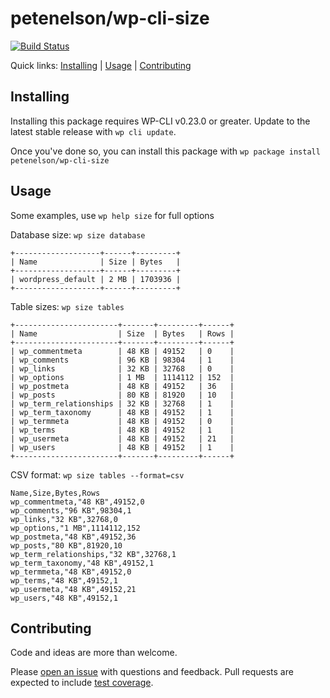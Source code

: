 petenelson/wp-cli-size
======================



[![Build Status](https://travis-ci.org/petenelson/wp-cli-size.svg?branch=master)](https://travis-ci.org/petenelson/wp-cli-size)

Quick links: [Installing](#installing) | [Usage](#usage) | [Contributing](#contributing)

## Installing

Installing this package requires WP-CLI v0.23.0 or greater. Update to the latest stable release with `wp cli update`.

Once you've done so, you can install this package with `wp package install petenelson/wp-cli-size`

## Usage

Some examples, use `wp help size` for full options

Database size: `wp size database`

```
+-------------------+------+---------+
| Name              | Size | Bytes   |
+-------------------+------+---------+
| wordpress_default | 2 MB | 1703936 |
+-------------------+------+---------+
```

Table sizes: `wp size tables`

```
+-----------------------+-------+---------+------+
| Name                  | Size  | Bytes   | Rows |
+-----------------------+-------+---------+------+
| wp_commentmeta        | 48 KB | 49152   | 0    |
| wp_comments           | 96 KB | 98304   | 1    |
| wp_links              | 32 KB | 32768   | 0    |
| wp_options            | 1 MB  | 1114112 | 152  |
| wp_postmeta           | 48 KB | 49152   | 36   |
| wp_posts              | 80 KB | 81920   | 10   |
| wp_term_relationships | 32 KB | 32768   | 1    |
| wp_term_taxonomy      | 48 KB | 49152   | 1    |
| wp_termmeta           | 48 KB | 49152   | 0    |
| wp_terms              | 48 KB | 49152   | 1    |
| wp_usermeta           | 48 KB | 49152   | 21   |
| wp_users              | 48 KB | 49152   | 1    |
+-----------------------+-------+---------+------+
```

CSV format: `wp size tables --format=csv`

```
Name,Size,Bytes,Rows
wp_commentmeta,"48 KB",49152,0
wp_comments,"96 KB",98304,1
wp_links,"32 KB",32768,0
wp_options,"1 MB",1114112,152
wp_postmeta,"48 KB",49152,36
wp_posts,"80 KB",81920,10
wp_term_relationships,"32 KB",32768,1
wp_term_taxonomy,"48 KB",49152,1
wp_termmeta,"48 KB",49152,0
wp_terms,"48 KB",49152,1
wp_usermeta,"48 KB",49152,21
wp_users,"48 KB",49152,1
```

## Contributing

Code and ideas are more than welcome.

Please [open an issue](https://github.com/petenelson/wp-cli-size/issues) with questions and feedback. Pull requests are expected to include [test coverage](https://make.wordpress.org/cli/handbook/commands-cookbook/#writing-tests).
